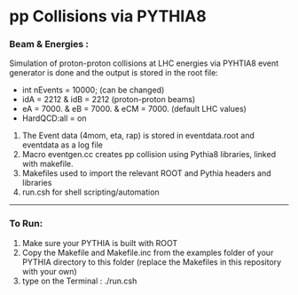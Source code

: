 # pp Collisions via PYTHIA8

### Beam & Energies :

Simulation of proton-proton collisions at LHC energies via PYHTIA8 event generator is done and the output is stored in the root file:
* int nEvents = 10000; (can be changed)
* idA = 2212 & idB = 2212 (proton-proton beams)
* eA  = 7000. & eB  = 7000. & eCM  = 7000. (default LHC values)
* HardQCD:all = on

1. The Event data (4mom, eta, rap) is stored in eventdata.root and eventdata as a log file
2. Macro eventgen.cc creates pp collision using Pythia8 libraries, linked with makefile.
3. Makefiles used to import the relevant ROOT and Pythia headers and libraries
4. run.csh for shell scripting/automation

--------------------------------------------------------------------------------------------

### To Run:

1. Make sure your PYTHIA is built with ROOT
2. Copy the Makefile and Makefile.inc from the examples folder of your PYTHIA directory to this folder (replace the Makefiles in this repository with your own)
3. type on the Terminal : ./run.csh
